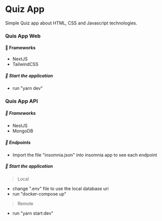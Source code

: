 # Quiz App

Simple Quiz app about HTML, CSS and Javascript technologies.

### Quis App Web

#### 🔨 Frameworks

- NextJS
- TailwindCSS

##### 🚀 Start the application

- run "yarn dev"

### Quis App API

##### 🔨 Frameworks

- NestJS
- MongoDB

##### 📡 Endpoints

- Import the file "insomnia.json" into insomnia app to see each endpoint

##### 🚀 Start the application

> Local

- change ".env" file to use the local database uri
- run "docker-compose up"

> Remote

- run "yarn start:dev"
